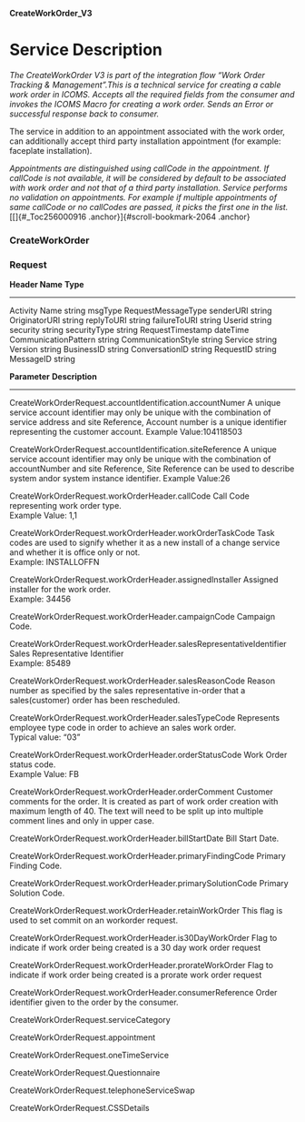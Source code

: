 **CreateWorkOrder_V3**

Service Description
===================

*The CreateWorkOrder V3 is part of the integration flow “Work Order
Tracking & Management”.This is a technical service for creating a cable
work order in ICOMS. Accepts all the required fields from the consumer
and invokes the ICOMS Macro for creating a work order. Sends an Error or
successful response back to consumer.*

The service in addition to an appointment associated with the work
order, can additionally accept third party installation appointment (for
example: faceplate installation).

*Appointments are distinguished using callCode in the appointment. If
callCode is not available, it will be considered by default to be
associated with work order and not that of a third party installation.
Service performs no validation on appointments. For example if multiple
appointments of same callCode or no callCodes are passed, it picks the
first one in the list.*[[]{#_Toc256000916
.anchor}]{#scroll-bookmark-2064 .anchor}

### CreateWorkOrder

### Request 

  **Header Name**        **Type**
  ---------------------- --------------------
  Activity Name          string
  msgType                RequestMessageType
  senderURI              string
  OriginatorURI          string
  replyToURI             string
  failureToURI           string
  Userid                 string
  security               string
  securityType           string
  RequestTimestamp       dateTime
  CommunicationPattern   string
  CommunicationStyle     string
  Service                string
  Version                string
  BusinessID             string
  ConversationID         string
  RequestID              string
  MessageID              string


  **Parameter**                                                          **Description**
  ---------------------------------------------------------------------- ---------------------------------------------------------------------------------------------------------------------------------------------------------------------------------------------------------------------
  CreateWorkOrderRequest.accountIdentification.accountNumer              A unique service account identifier may only be unique with the combination of service address and site Reference, Account number is a unique identifier representing the customer account. Example Value:104118503

  CreateWorkOrderRequest.accountIdentification.siteReference             A unique service account identifier may only be unique with the combination of accountNumber and site Reference, Site Reference can be used to describe system andor system instance identifier. Example Value:26

  CreateWorkOrderRequest.workOrderHeader.callCode                        Call Code representing work order type.\
                                                                         Example Value: 1,1

  CreateWorkOrderRequest.workOrderHeader.workOrderTaskCode               Task codes are used to signify whether it as a new install of a change service and whether it is office only or not.\
                                                                         Example: INSTALLOFFN

  CreateWorkOrderRequest.workOrderHeader.assignedInstaller               Assigned installer for the work order.\
                                                                         Example: 34456

  CreateWorkOrderRequest.workOrderHeader.campaignCode                    Campaign Code.

  CreateWorkOrderRequest.workOrderHeader.salesRepresentativeIdentifier   Sales Representative Identifier\
                                                                         Example: 85489

  CreateWorkOrderRequest.workOrderHeader.salesReasonCode                 Reason number as specified by the sales representative in-order that a sales(customer) order has been rescheduled.

  CreateWorkOrderRequest.workOrderHeader.salesTypeCode                   Represents employee type code in order to achieve an sales work order.\
                                                                         Typical value: “03”

  CreateWorkOrderRequest.workOrderHeader.orderStatusCode                 Work Order status code.\
                                                                         Example Value: FB

  CreateWorkOrderRequest.workOrderHeader.orderComment                    Customer comments for the order. It is created as part of work order creation with maximum length of 40. The text will need to be split up into multiple comment lines and only in upper case.

  CreateWorkOrderRequest.workOrderHeader.billStartDate                   Bill Start Date.

  CreateWorkOrderRequest.workOrderHeader.primaryFindingCode              Primary Finding Code.

  CreateWorkOrderRequest.workOrderHeader.primarySolutionCode             Primary Solution Code.

  CreateWorkOrderRequest.workOrderHeader.retainWorkOrder                 This flag is used to set commit on an workorder request.

  CreateWorkOrderRequest.workOrderHeader.is30DayWorkOrder                Flag to indicate if work order being created is a 30 day work order request

  CreateWorkOrderRequest.workOrderHeader.prorateWorkOrder                Flag to indicate if work order being created is a prorate work order request

  CreateWorkOrderRequest.workOrderHeader.consumerReference               Order identifier given to the order by the consumer.

  CreateWorkOrderRequest.serviceCategory                                 

  CreateWorkOrderRequest.appointment                                     

  CreateWorkOrderRequest.oneTimeService                                  

  CreateWorkOrderRequest.Questionnaire                                   

  CreateWorkOrderRequest.telephoneServiceSwap                            

  CreateWorkOrderRequest.CSSDetails                                      

